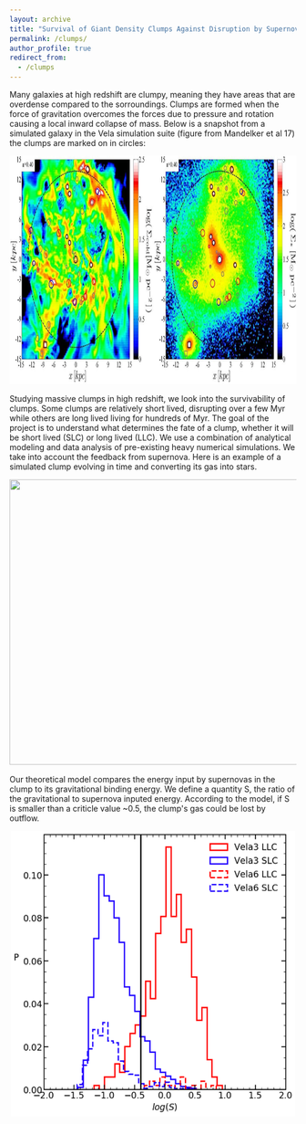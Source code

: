 ```yaml
---
layout: archive
title: "Survival of Giant Density Clumps Against Disruption by Supernova Feedback"
permalink: /clumps/
author_profile: true
redirect_from:
  - /clumps
--- 
```

Many galaxies at high redshift are clumpy, meaning they have areas that are overdense compared to the sorroundings. Clumps are formed when the force of gravitation overcomes the forces due to pressure and rotation causing a local inward collapse of mass. Below is a snapshot from a simulated galaxy in the Vela simulation suite (figure from Mandelker et al 17) the clumps are marked on in circles:
<p align="center">
  <img src='/images/galaxy_wclump.jpg' width="800" height="400">
</p>
Studying massive clumps in high redshift, we look into the survivability of clumps. Some clumps are relatively short lived, disrupting over a few Myr while others are long lived living for hundreds of Myr. The goal of the project is to understand what determines the fate of a clump, whether it will be short lived (SLC) or long lived (LLC). We use a combination of analytical modeling and data analysis of pre-existing heavy numerical simulations. We take into account the feedback from supernova. Here is an example of a simulated clump evolving in time and converting its gas into stars.
<p align="center">
  <img src='/images/clump_evolution.gif' width="1000" height="500">
</p>
Our theoretical model compares the energy input by supernovas in the clump to its gravitational binding energy. We define a quantity S, the ratio of the gravitational to supernova inputed energy. According to the model, if S is smaller than a criticle value ~0.5, the clump's gas could be lost by outflow.
<p align="center">
  <img src='/images/s_starforming.png' width="500" height="500">
</p>
 
